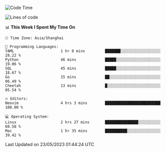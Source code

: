 <!--START_SECTION:waka-->
![Code Time](http://img.shields.io/badge/Code%20Time-1%2C369%20hrs%2051%20mins-blue)

![Lines of code](https://img.shields.io/badge/From%20Hello%20World%20I%27ve%20Written-262.4%20thousand%20lines%20of%20code-blue)

📊 **This Week I Spent My Time On** 

```text
🕑︎ Time Zone: Asia/Shanghai

💬 Programming Languages: 
YAML                     1 hr 8 mins         ███████░░░░░░░░░░░░░░░░░░   28.22 % 
Python                   46 mins             █████░░░░░░░░░░░░░░░░░░░░   19.06 % 
SQL                      45 mins             █████░░░░░░░░░░░░░░░░░░░░   18.67 % 
Go                       15 mins             ██░░░░░░░░░░░░░░░░░░░░░░░   06.49 % 
Cheetah                  13 mins             █░░░░░░░░░░░░░░░░░░░░░░░░   05.54 % 

🔥 Editors: 
Neovim                   4 hrs 3 mins        █████████████████████████   100.00 % 

💻 Operating System: 
Linux                    2 hrs 27 mins       ███████████████░░░░░░░░░░   60.58 % 
Mac                      1 hr 35 mins        ██████████░░░░░░░░░░░░░░░   39.42 % 
```


 Last Updated on 23/05/2023 01:44:24 UTC
<!--END_SECTION:waka-->
